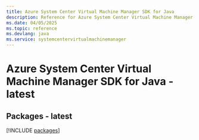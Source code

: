 ```yaml
---
title: Azure System Center Virtual Machine Manager SDK for Java
description: Reference for Azure System Center Virtual Machine Manager SDK for Java
ms.date: 04/05/2025
ms.topic: reference
ms.devlang: java
ms.service: systemcentervirtualmachinemanager
---
```

# Azure System Center Virtual Machine Manager SDK for Java - latest
## Packages - latest
[!INCLUDE [packages](system-center-virtual-machine-manager-index.md)]